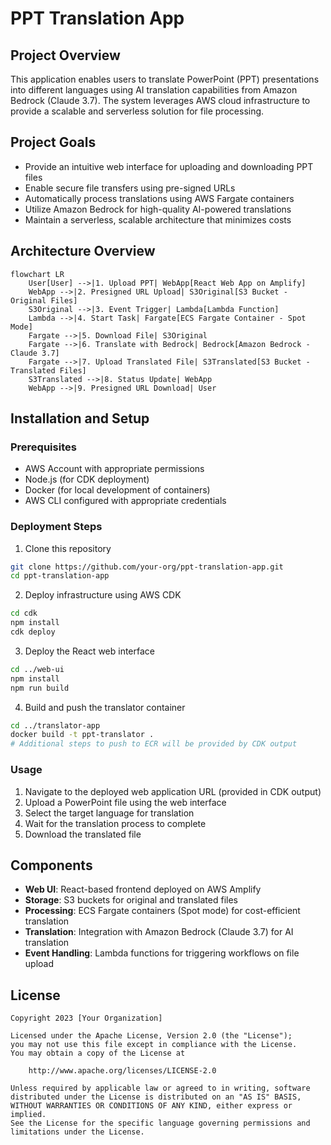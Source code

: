 # PPT Translation App

## Project Overview
This application enables users to translate PowerPoint (PPT) presentations into different languages using AI translation capabilities from Amazon Bedrock (Claude 3.7). The system leverages AWS cloud infrastructure to provide a scalable and serverless solution for file processing.

## Project Goals
- Provide an intuitive web interface for uploading and downloading PPT files
- Enable secure file transfers using pre-signed URLs
- Automatically process translations using AWS Fargate containers
- Utilize Amazon Bedrock for high-quality AI-powered translations
- Maintain a serverless, scalable architecture that minimizes costs

## Architecture Overview
```mermaid
flowchart LR
    User[User] -->|1. Upload PPT| WebApp[React Web App on Amplify]
    WebApp -->|2. Presigned URL Upload| S3Original[S3 Bucket - Original Files]
    S3Original -->|3. Event Trigger| Lambda[Lambda Function]
    Lambda -->|4. Start Task| Fargate[ECS Fargate Container - Spot Mode]
    Fargate -->|5. Download File| S3Original
    Fargate -->|6. Translate with Bedrock| Bedrock[Amazon Bedrock - Claude 3.7]
    Fargate -->|7. Upload Translated File| S3Translated[S3 Bucket - Translated Files]
    S3Translated -->|8. Status Update| WebApp
    WebApp -->|9. Presigned URL Download| User
```

## Installation and Setup

### Prerequisites
- AWS Account with appropriate permissions
- Node.js (for CDK deployment)
- Docker (for local development of containers)
- AWS CLI configured with appropriate credentials

### Deployment Steps
1. Clone this repository
```bash
git clone https://github.com/your-org/ppt-translation-app.git
cd ppt-translation-app
```

2. Deploy infrastructure using AWS CDK
```bash
cd cdk
npm install
cdk deploy
```

3. Deploy the React web interface
```bash
cd ../web-ui
npm install
npm run build
```

4. Build and push the translator container
```bash
cd ../translator-app
docker build -t ppt-translator .
# Additional steps to push to ECR will be provided by CDK output
```

### Usage
1. Navigate to the deployed web application URL (provided in CDK output)
2. Upload a PowerPoint file using the web interface
3. Select the target language for translation
4. Wait for the translation process to complete
5. Download the translated file

## Components
- **Web UI**: React-based frontend deployed on AWS Amplify
- **Storage**: S3 buckets for original and translated files
- **Processing**: ECS Fargate containers (Spot mode) for cost-efficient translation
- **Translation**: Integration with Amazon Bedrock (Claude 3.7) for AI translation
- **Event Handling**: Lambda functions for triggering workflows on file upload

## License
```
Copyright 2023 [Your Organization]

Licensed under the Apache License, Version 2.0 (the "License");
you may not use this file except in compliance with the License.
You may obtain a copy of the License at

    http://www.apache.org/licenses/LICENSE-2.0

Unless required by applicable law or agreed to in writing, software
distributed under the License is distributed on an "AS IS" BASIS,
WITHOUT WARRANTIES OR CONDITIONS OF ANY KIND, either express or implied.
See the License for the specific language governing permissions and
limitations under the License.
```